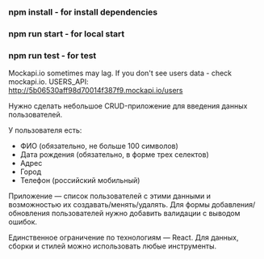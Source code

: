 ### npm install - for install dependencies

### npm run start - for local start

### npm run test - for test

Mockapi.io sometimes may lag. If you don't see users data - check mockapi.io.
USERS_API: http://5b06530aff98d70014f387f9.mockapi.io/users

Нужно сделать небольшое CRUD-приложение для введения данных пользователей.

У пользователя есть:

- ФИО (обязательно, не больше 100 символов)
- Дата рождения (обязательно, в форме трех селектов)
- Адрес
- Город
- Телефон (российский мобильный)

Приложение — список пользователей с этими данными и возможностью их создавать/менять/удалять.
Для формы добавления/обновления пользователей нужно добавить валидации с выводом ошибок.

Единственное ограничение по технологиям — React.
Для данных, сборки и стилей можно использовать любые инструменты.
